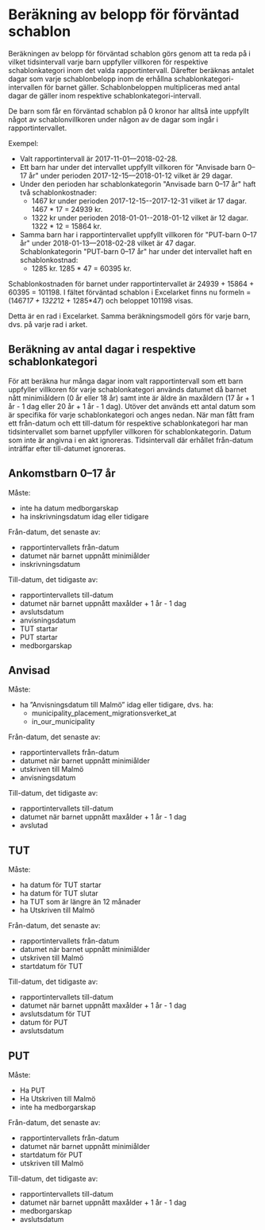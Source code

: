 # Beräkning av belopp för förväntad schablon

Beräkningen av belopp för förväntad schablon görs genom att ta reda på i vilket tidsintervall varje barn uppfyller villkoren för respektive schablonkategori inom det valda rapportintervall. Därefter beräknas antalet dagar som varje schablonbelopp inom de erhållna schablonkategori-intervallen för barnet gäller. Schablonbeloppen multipliceras med antal dagar de gäller inom respektive schablonkategori-intervall.

De barn som får en förväntad schablon på 0 kronor har alltså inte uppfyllt något av schablonvillkoren under någon av de dagar som ingår i rapportintervallet.

Exempel:

* Valt rapportintervall är 2017-11-01––2018-02-28.
* Ett barn har under det intervallet uppfyllt villkoren för "Anvisade barn 0–17 år" under perioden 2017-12-15––2018-01-12 vilket är 29 dagar.
* Under den perioden har schablonkategorin "Anvisade barn 0–17 år" haft två schablonkostnader:
  * 1467 kr under perioden 2017-12-15--2017-12-31 vilket är 17 dagar. 1467 * 17 = 24939 kr.
  * 1322 kr under perioden 2018-01-01--2018-01-12 vilket är 12 dagar. 1322 * 12 = 15864 kr.
* Samma barn har i rapportintervallet uppfyllt villkoren för "PUT-barn 0–17 år" under 2018-01-13––2018-02-28 vilket är 47 dagar. Schablonkategorin "PUT-barn 0–17 år" har under det intervallet haft en schablonkostnad:
  * 1285 kr.  1285 * 47 = 60395 kr.

Schablonkostnaden för barnet under rapportintervallet är 24939 + 15864 + 60395 = 101198. I fältet förväntad schablon i Excelarket finns nu formeln =(1467*17 + 1322*12 + 1285*47) och beloppet 101198 visas.

Detta är en rad i Excelarket. Samma beräkningsmodell görs för varje barn, dvs. på varje rad i arket.


## Beräkning av antal dagar i respektive schablonkategori

För att beräkna hur många dagar inom valt rapportintervall som ett barn uppfyller villkoren för varje schablonkategori används datumet då barnet nått minimiåldern (0 år eller 18 år) samt inte är äldre än maxåldern (17 år + 1 år - 1 dag eller 20 år + 1 år - 1 dag). Utöver det används ett antal datum som är specifika för varje schablonkategori och anges nedan. När man fått fram ett från-datum och ett till-datum för respektive schablonkategori har man tidsintervallet som barnet uppfyller villkoren för schablonkategorin. Datum som inte är angivna i en akt ignoreras. Tidsintervall där erhållet från-datum inträffar efter till-datumet ignoreras.

## Ankomstbarn 0–17 år

Måste:
* inte ha datum medborgarskap
* ha inskrivningsdatum idag eller tidigare

Från-datum, det senaste av:
* rapportintervallets från-datum
* datumet när barnet uppnått minimiålder
* inskrivningsdatum

Till-datum, det tidigaste av:
* rapportintervallets till-datum
* datumet när barnet uppnått maxålder + 1 år - 1 dag
* avslutsdatum
* anvisningsdatum
* TUT startar
* PUT startar
* medborgarskap

## Anvisad

Måste:
* ha ”Anvisningsdatum till Malmö” idag eller tidigare, dvs. ha:
  - municipality_placement_migrationsverket_at
  - in_our_municipality

Från-datum, det senaste av:
* rapportintervallets från-datum
* datumet när barnet uppnått minimiålder
* utskriven till Malmö
* anvisningsdatum

Till-datum, det tidigaste av:
* rapportintervallets till-datum
* datumet när barnet uppnått maxålder + 1 år - 1 dag
* avslutad


## TUT

Måste:
* ha datum för TUT startar
* ha datum för TUT slutar
* ha TUT som är längre än 12 månader
* ha Utskriven till Malmö

Från-datum, det senaste av:
* rapportintervallets från-datum
* datumet när barnet uppnått minimiålder
* utskriven till Malmö
* startdatum för TUT

Till-datum, det tidigaste av:
* rapportintervallets till-datum
* datumet när barnet uppnått maxålder + 1 år - 1 dag
* avslutsdatum för TUT
* datum för PUT
* avslutsdatum


## PUT

Måste:
* Ha PUT
* Ha Utskriven till Malmö
* inte ha medborgarskap

Från-datum, det senaste av:
* rapportintervallets från-datum
* datumet när barnet uppnått minimiålder
* startdatum för PUT
* utskriven till Malmö

Till-datum, det tidigaste av:
* rapportintervallets till-datum
* datumet när barnet uppnått maxålder + 1 år - 1 dag
* medborgarskap
* avslutsdatum
